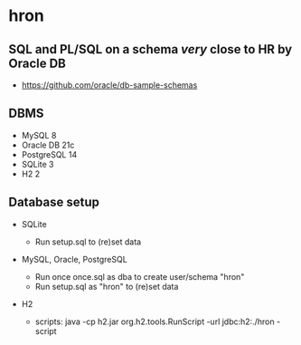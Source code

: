 # hron

## SQL and PL/SQL on a schema _very_ close to HR by Oracle DB
- https://github.com/oracle/db-sample-schemas

## DBMS
- MySQL 8
- Oracle DB 21c
- PostgreSQL 14
- SQLite 3
- H2 2

## Database setup
- SQLite
  - Run setup.sql to (re)set data

- MySQL, Oracle, PostgreSQL
  - Run once once.sql as dba to create user/schema "hron"
  - Run setup.sql as "hron" to (re)set data

- H2
  - scripts: java -cp h2.jar org.h2.tools.RunScript -url jdbc:h2:./hron -script <script name>
  - server: java -cp h2.jar org.h2.tools.Server -baseDir .
